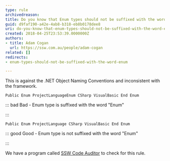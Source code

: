 ```yaml
---
type: rule
archivedreason: 
title: Do you know that Enum types should not be suffixed with the word "Enum"?
guid: d9faf190-a42e-4ab8-b318-eb8b0178dee8
uri: do-you-know-that-enum-types-should-not-be-suffixed-with-the-word-enum
created: 2018-04-25T23:53:39.0000000Z
authors:
- title: Adam Cogan
  url: https://ssw.com.au/people/adam-cogan
related: []
redirects:
- enum-types-should-not-be-suffixed-with-the-word-enum

---
```


This is against the .NET Object Naming Conventions and inconsistent with the framework.

<!--endintro-->



```
Public Enum ProjectLanguageEnum CSharp VisualBasic End Enum
```



::: bad
Bad - Enum type is suffixed with the word "Enum" 

:::



```
Public Enum ProjectLanguage CSharp VisualBasic End Enum
```



::: good
Good - Enum type is not suffixed with the word "Enum" 

:::

We have a program called [SSW Code Auditor](https&#58;//www.ssw.com.au/ssw/CodeAuditor/) to check for this rule.
